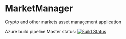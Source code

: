 # MarketManager
Crypto and other markets asset management application

Azure build pipeline Master status:
[![Build Status](https://dev.azure.com/galovicmarcel/MarketManager/_apis/build/status/MarcelGa.MarketManager?branchName=master)](https://dev.azure.com/galovicmarcel/MarketManager/_build/latest?definitionId=1&branchName=master)
